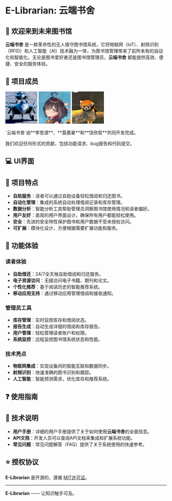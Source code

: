 # E-Librarian: 云端书舍

## 🎁 欢迎来到未来图书馆

**云端书舍** 是一款革命性的无人值守图书馆系统，它将物联网（IoT）、射频识别（RFID）和人工智能（AI）技术融为一体，为图书馆管理带来了前所未有的自动化和智能化。无论是图书爱好者还是图书馆管理员，**云端书舍** 都能提供高效、便捷、安全的服务体验。

## 🤝 项目成员
<p>
    <a href="https://github.com/CPLASF2049"><img src="./pics/1.jpg" width="100px" alt="1" border-radius: "100%"/></a>
    <a href="https://github.com/Ceriflor"><img src="./pics/2.jpg" width="100px" alt="2" radius: "100%"/></a>
   <a href="https://github.com/ENDERandHUNTER"><img src="./pics/3.jpg" width="100px" alt="3" radius: "100%"/></a>
</p>
`云端书舍`由**李思源**、**莫嘉豪**和**饶欣哲**共同开发完成。

我们欢迎任何形式的贡献，包括功能请求、bug报告和代码提交。

## 💻  UI界面


## 🚀 项目特点

- **自助服务**：读者可以通过自助设备轻松借阅和归还图书。
- **自动化管理**：集成的系统自动处理借阅记录和库存管理。
- **数据分析**：智能分析工具帮助管理员洞察图书馆使用情况和读者偏好。
- **用户友好**：直观的用户界面设计，确保所有用户都能轻松使用。
- **安全**：先进的安全特性保护图书和用户数据不受未授权访问。
- **可扩展**：模块化设计，方便根据需要扩展功能和服务。

## 🎈 功能体验

### 读者体验

- **自助借还**：24/7全天候自助借阅和归还服务。
- **电子资源访问**：无缝访问电子书籍、期刊和论文。
- **个性化推荐**：基于阅读历史的智能推荐系统。
- **移动应用支持**：通过移动应用管理借阅和接收通知。

### 管理员工具

- **库存管理**：实时监控库存和借阅状态。
- **报告生成**：自动生成详细的借阅和库存报告。
- **用户管理**：轻松管理读者账户和权限。
- **系统监控**：远程监控图书馆系统状态和性能。

### 技术亮点

- **物联网集成**：实现设备间的智能互联和数据同步。
- **射频识别**：快速准确的图书识别和跟踪。
- **人工智能**：智能预测需求，优化库存和推荐系统。

## ❓ 使用指南

## 🎨 技术说明

- **用户手册**：详细的用户手册提供了关于如何使用**云端书舍**的全面信息。
- **API文档**：开发人员可以查阅API文档来集成和扩展系统功能。
- **常见问题**：常见问题解答（FAQ）提供了关于系统使用的快速参考。


## ⭐️ 授权协议

**E-Librarian** 是开源的，遵循 [MIT许可证](LICENSE)。

---

**E-Librarian** —— 让知识触手可及。
